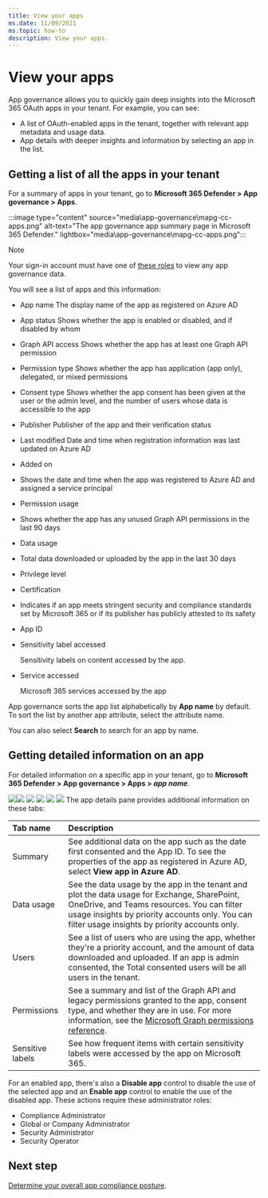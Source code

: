 ```yaml
---
title: View your apps
ms.date: 11/09/2021
ms.topic: how-to
description: View your apps.
---
```


# View your apps

App governance allows you to quickly gain deep insights into the Microsoft 365 OAuth apps in your tenant. For example, you can see:

- A list of OAuth-enabled apps in the tenant, together with relevant app metadata and usage data.
- App details with deeper insights and information by selecting an app in the list.

## Getting a list of all the apps in your tenant

For a summary of apps in your tenant, go to **Microsoft 365 Defender > App governance > Apps**.

:::image type="content" source="media\app-governance\mapg-cc-apps.png" alt-text="The app governance app summary page in Microsoft 365 Defender." lightbox="media\app-governance\mapg-cc-apps.png":::

>[!Note]
> Your sign-in account must have one of [these roles](app-governance-get-started.md#roles) to view any app governance data.
>

You will see a list of apps and this information:

- App name
    The display name of the app as registered on Azure AD
- App status
    Shows whether the app is enabled or disabled, and if disabled by whom
- Graph API access
    Shows whether the app has at least one Graph API permission
- Permission type
    Shows whether the app has application (app only), delegated, or mixed permissions
- Consent type
    Shows whether the app consent has been given at the user or the admin level, and the number of users whose data is accessible to the app
- Publisher
    Publisher of the app and their verification status
- Last modified
    Date and time when registration information was last updated on Azure AD
- Added on

- Shows the date and time when the app was registered to Azure AD and assigned a service principal

- Permission usage
- Shows whether the app has any unused Graph API permissions in the last 90 days
- Data usage
- Total data downloaded or uploaded by the app in the last 30 days

- Privilege level
- Certification

- Indicates if an app meets stringent security and compliance standards set by Microsoft 365 or if its publisher has publicly attested to its safety

- App ID
- Sensitivity label accessed

  Sensitivity labels on content accessed by the app.
- Service accessed

  Microsoft 365 services accessed by the app

App governance sorts the app list alphabetically by **App name** by default. To sort the list by another app attribute, select the attribute name.

You can also select **Search** to search for an app by name.

## Getting detailed information on an app

For detailed information on a specific app in your tenant, go to **Microsoft 365 Defender > App governance > Apps > *app name***.

![](media/app-governance-visibility-insights-get-started/image2.png)![](media/app-governance-visibility-insights-view-apps/image3-1.png)
![](media/app-governance-visibility-insights-view-apps/image3-2.png)
![](media/app-governance-visibility-insights-view-apps/image4.png)
![](media/app-governance-visibility-insights-view-apps/image5.png)
![](media/app-governance-visibility-insights-view-apps/image6.png)
The app details pane provides additional information on these tabs:

| Tab name | Description |
|:-------|:-----|
|Summary| See additional data on the app such as the date first consented and the App ID. To see the properties of the app as registered in Azure AD, select **View app in Azure AD**. |
|Data usage |See the data usage by the app in the tenant and plot the data usage for Exchange, SharePoint, OneDrive, and Teams resources. You can filter usage insights by priority accounts only. You can filter usage insights by priority accounts only. |
|Users | See a list of users who are using the app, whether they're a priority account, and the amount of data downloaded and uploaded. If an app is admin consented, the Total consented users will be all users in the tenant. |
|Permissions | See a summary and list of the Graph API and legacy permissions granted to the app, consent type, and whether they are in use. For more information, see the [Microsoft Graph permissions reference](/graph/permissions-reference). |
|Sensitive labels | See how frequent items with certain sensitivity labels were accessed by the app on Microsoft 365. |

For an enabled app, there's also a **Disable app** control to disable the use of the selected app and an **Enable app** control to enable the use of the disabled app. These actions require these administrator roles:

- Compliance Administrator
- Global or Company Administrator
- Security Administrator
- Security Operator

## Next step

[Determine your overall app compliance posture](app-governance-visibility-insights-compliance-posture.md).


